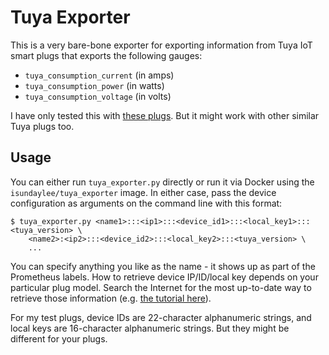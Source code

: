 # Tuya Exporter

This is a very bare-bone exporter for exporting information from Tuya IoT
smart plugs that exports the following gauges:

- `tuya_consumption_current` (in amps)
- `tuya_consumption_power` (in watts)
- `tuya_consumption_voltage` (in volts)

I have only tested this with [these
plugs](https://www.amazon.com/gp/product/B07CVPKD8Z/ref=ppx_yo_dt_b_search_asin_title?ie=UTF8&psc=1).
But it might work with other similar Tuya plugs too.

## Usage

You can either run `tuya_exporter.py` directly or run it via Docker using the
`isundaylee/tuya_exporter` image. In either case, pass the device
configuration as arguments on the command line with this format:

```
$ tuya_exporter.py <name1>:::<ip1>:::<device_id1>:::<local_key1>:::<tuya_version> \
    <name2>:<ip2>:::<device_id2>:::<local_key2>:::<tuya_version> \
    ...
```

You can specify anything you like as the name - it shows up as part of the
Prometheus labels. How to retrieve device IP/ID/local key depends on your
particular plug model. Search the Internet for the most up-to-date way to
retrieve those information (e.g. [the tutorial
here](https://github.com/iRayanKhan/homebridge-tuya/wiki/Get-Local-Keys-for-your-devices)).

For my test plugs, device IDs are 22-character alphanumeric strings, and
local keys are 16-character alphanumeric strings. But they might be different
for your plugs.
